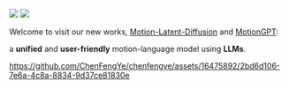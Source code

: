 [![](https://img.shields.io/badge/website-orange?&style=for-the-badge&logo=Google%20chrome&logoColor=white)](https://chenxin.tech/)
[![](https://img.shields.io/badge/google%20scholar-%234285F4.svg?&style=for-the-badge&logo=google-scholar&logoColor=white)](https://scholar.google.com.hk/citations?hl=en&user=7qeAJZ4AAAAJ)

<!-- [![Anurag's github stats](https://github-readme-stats.vercel.app/api?username=chenfengye)](https://github.com/anuraghazra/github-readme-stats) -->

Welcome to visit our new works, [Motion-Latent-Diffusion](https://github.com/ChenFengYe/motion-latent-diffusion) and [MotionGPT](https://github.com/OpenMotionLab/MotionGPT): 

a **unified** and **user-friendly** motion-language model using **LLMs**.

https://github.com/ChenFengYe/chenfengye/assets/16475892/2bd6d106-7e6a-4c8a-8834-9d37ce81830e

